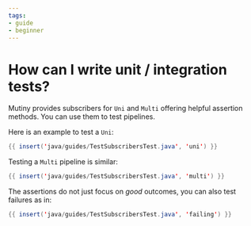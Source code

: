 ```yaml
---
tags:
- guide
- beginner
---
```


# How can I write unit / integration tests?

Mutiny provides subscribers for `Uni` and `Multi` offering helpful assertion methods.
You can use them to test pipelines.

Here is an example to test a `Uni`:

```java linenums="1"
{{ insert('java/guides/TestSubscribersTest.java', 'uni') }}
```

Testing a `Multi` pipeline is similar:

```java linenums="1"
{{ insert('java/guides/TestSubscribersTest.java', 'multi') }}
```

The assertions do not just focus on _good_ outcomes, you can also test failures as in:

```java linenums="1"
{{ insert('java/guides/TestSubscribersTest.java', 'failing') }}
```